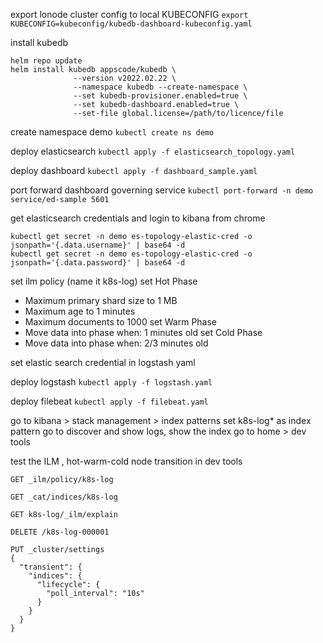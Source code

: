 export lonode cluster config to local KUBECONFIG
`export KUBECONFIG=kubeconfig/kubedb-dashboard-kubeconfig.yaml`

install kubedb
```
helm repo update
helm install kubedb appscode/kubedb \  
              --version v2022.02.22 \
              --namespace kubedb --create-namespace \
              --set kubedb-provisioner.enabled=true \
              --set kubedb-dashboard.enabled=true \
              --set-file global.license=/path/to/licence/file

```

create namespace demo
`kubectl create ns demo`


deploy elasticsearch 
`kubectl apply -f elasticsearch_topology.yaml `

deploy dashboard
`kubectl apply -f dashboard_sample.yaml`

port forward dashboard governing service
`kubectl port-forward -n demo service/ed-sample 5601`

get elasticsearch credentials and login to kibana from chrome
```
kubectl get secret -n demo es-topology-elastic-cred -o jsonpath='{.data.username}' | base64 -d
kubectl get secret -n demo es-topology-elastic-cred -o jsonpath='{.data.password}' | base64 -d
```

set ilm policy  (name it k8s-log)
set Hot Phase 
- Maximum primary shard size to 1 MB
- Maximum age to 1 minutes
- Maximum documents to 1000
set Warm Phase
- Move data into phase when: 1 minutes old
set Cold Phase
- Move data into phase when: 2/3 minutes old

set elastic search credential in logstash yaml

deploy logstash
`kubectl apply -f logstash.yaml `

deploy filebeat
`kubectl apply -f filebeat.yaml`

go to kibana > stack management > index patterns
set k8s-log* as index pattern
go to discover and show logs, show the index
go to home > dev tools

test the ILM , hot-warm-cold node transition in dev tools
```
GET _ilm/policy/k8s-log

GET _cat/indices/k8s-log

GET k8s-log/_ilm/explain

DELETE /k8s-log-000001

PUT _cluster/settings
{
  "transient": {
    "indices": {
      "lifecycle": {
        "poll_interval": "10s"
      }
    }
  }
}

```
